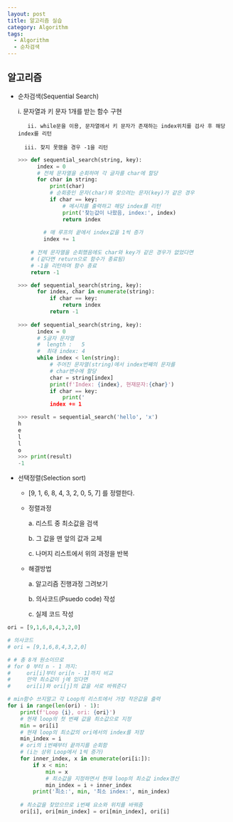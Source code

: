 ```yaml
---
layout: post
title: 알고리즘 실습
category: Algorithm
tags:
  - Algorithm
  - 순차검색
---
```




## 알고리즘

- 순차검색(Sequential Search)

  	i. 문자열과 키 문자 1개를 받는 함수 구현

         ii. while문을 이용, 문자열에서 키 문자가 존재하는 index위치를 검사 후 해당 index를 리턴
    
        iii. 찾지 못했을 경우 -1을 리턴

  ```python
  >>> def sequential_search(string, key):
      	index = 0
      	# 전체 문자열을 순회하며 각 글자를 char에 할당
      	for char in string:
          	print(char)
          	# 순회중인 문자(char)와 찾으려는 문자(key)가 같은 경우
          	if char == key:
              	# 메시지를 출력하고 해당 index를 리턴
              	print('찾는값이 나왔음, index:', index)
              	return index
          
          # 매 루프의 끝에서 index값을 1씩 증가
          index += 1
          
      # 전체 문자열을 순회했음에도 char와 key가 같은 경우가 없었다면
      # (같다면 return으로 함수가 종료됨)
      # -1을 리턴하며 함수 종료
      return -1
  
  >>> def sequential_search(string, key):
      	for index, char in enumerate(string):
          	if char == key:
              	return index
          	return -1
          
  >>> def sequential_search(string, key):
      	index = 0
      	# 5글자 문자열
      	#  length :   5
      	#  최대 index: 4
      	while index < len(string):
          	# 주어진 문자열(string)에서 index번째의 문자를
          	# char변수에 할당
          	char = string[index]
          	print(f'Index: {index}, 현재문자:{char}')
          	if char == key:
              	print('
          	index += 1
  
  >>> result = sequential_search('hello', 'x')
  h
  e
  l
  l
  o
  >>> print(result)
  -1
  ```




- 선택정렬(Selection sort)

  - [9, 1, 6, 8, 4, 3, 2, 0, 5, 7] 를 정렬한다.

  - 정렬과정

    a. 리스트 중 최소값을 검색

    b. 그 값을 맨 앞의 값과 교체

    c. 나머지 리스트에서 위의 과정을 반복

  - 해결방법

    a. 알고리즘 진행과정 그려보기

    b. 의사코드(Psuedo code) 작성

    c. 실제 코드 작성

```python
ori = [9,1,6,8,4,3,2,0]

# 의사코드
# ori = [9,1,6,8,4,3,2,0]

# # 총 8개 원소이므로
# for 0 부터 n - 1 까지:
#     ori[i]부터 ori[n - 1]까지 비교
#     만약 최소값이 j에 있다면
#     ori[i]와 ori[j]의 값을 서로 바꿔준다

# min함수 쓰지말고 각 Loop의 리스트에서 가장 작은값을 출력
for i in range(len(ori) - 1):
    print(f'Loop {i}, ori: {ori}')
    # 현재 loop의 첫 번째 값을 최소값으로 지정
    min = ori[i]
    # 현재 loop의 최소값의 ori에서의 index를 저장
    min_index = i
    # ori의 i번째부터 끝까지를 순회함
    # (i는 상위 Loop에서 1씩 증가)
    for inner_index, x in enumerate(ori[i:]):
        if x < min:
            min = x
            # 최소값을 지정하면서 현재 loop의 최소값 index갱신
            min_index = i + inner_index
        print('최소:', min, '최소 index:', min_index)
        
    # 최소값을 찾았으므로 i번째 요소와 위치를 바꿔줌
    ori[i], ori[min_index] = ori[min_index], ori[i]
```
